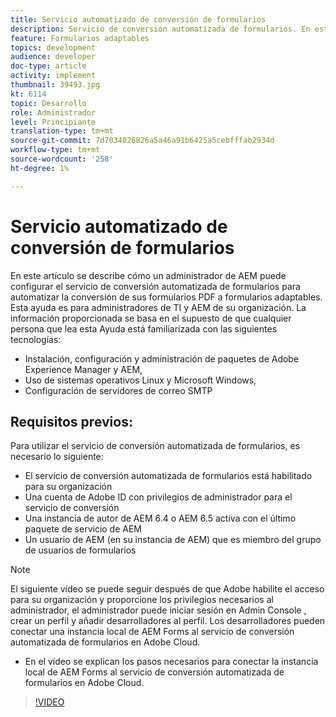```yaml
---
title: Servicio automatizado de conversión de formularios
description: Servicio de conversión automatizada de formularios. En este artículo se describe cómo un administrador de AEM puede configurar el servicio de conversión automatizada de formularios para automatizar la conversión de sus formularios PDF a formularios adaptables. Esta ayuda es para administradores de TI y AEM de su organización.
feature: Formularios adaptables
topics: development
audience: developer
doc-type: article
activity: implement
thumbnail: 39493.jpg
kt: 6114
topic: Desarrollo
role: Administrador
level: Principiante
translation-type: tm+mt
source-git-commit: 7d7034026826a5a46a91b6425a5cebfffab2934d
workflow-type: tm+mt
source-wordcount: '258'
ht-degree: 1%

---
```


# Servicio automatizado de conversión de formularios

En este artículo se describe cómo un administrador de AEM puede configurar el servicio de conversión automatizada de formularios para automatizar la conversión de sus formularios PDF a formularios adaptables. Esta ayuda es para administradores de TI y AEM de su organización. La información proporcionada se basa en el supuesto de que cualquier persona que lea esta Ayuda está familiarizada con las siguientes tecnologías:

* Instalación, configuración y administración de paquetes de Adobe Experience Manager y AEM,
* Uso de sistemas operativos Linux y Microsoft Windows,
* Configuración de servidores de correo SMTP

## Requisitos previos:

Para utilizar el servicio de conversión automatizada de formularios, es necesario lo siguiente:

* El servicio de conversión automatizada de formularios está habilitado para su organización
* Una cuenta de Adobe ID con privilegios de administrador para el servicio de conversión
* Una instancia de autor de AEM 6.4 o AEM 6.5 activa con el último paquete de servicio de AEM
* Un usuario de AEM (en su instancia de AEM) que es miembro del grupo de usuarios de formularios

>[!NOTE]
>El siguiente vídeo se puede seguir después de que Adobe habilite el acceso para su organización y proporcione los privilegios necesarios al administrador, el administrador puede iniciar sesión en Admin Console , crear un perfil y añadir desarrolladores al perfil. Los desarrolladores pueden conectar una instancia local de AEM Forms al servicio de conversión automatizada de formularios en Adobe Cloud.

* En el vídeo se explican los pasos necesarios para conectar la instancia local de AEM Forms al servicio de conversión automatizada de formularios en Adobe Cloud.

>[!VIDEO](https://video.tv.adobe.com/v/39493/?quality=9&learn=on)

